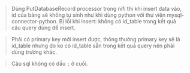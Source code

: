 > Dùng PutDatabaseRecord processor trong nifi thì khi insert data vào, id của bảng sẽ không tự sinh như khi dùng python với thư viện mysql-connector-python. Bị lỗi khi insert: không có id_table trong kết quả câu query dùng để insert.

> Phải có primary key mới insert được, thông thường primary key sẽ là id_table nhưng do ko có id_table sẵn trong kết quả query nên phải dùng trường khác.

> Câu sql không có dấu `;` ở cuối.